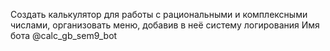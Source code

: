 Создать калькулятор для работы с рациональными и комплексными числами, организовать меню, добавив в неё систему логирования 
Имя бота @calc_gb_sem9_bot